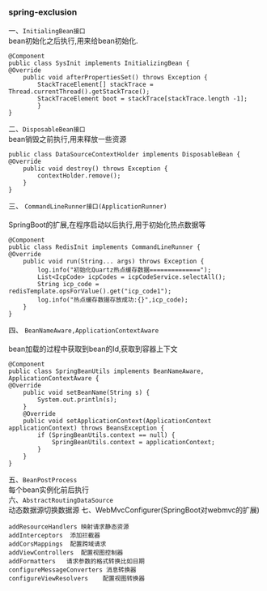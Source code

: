 ### spring-exclusion
一、`InitialingBean接口` <br>
    bean初始化之后执行,用来给bean初始化.
    
    @Component
    public class SysInit implements InitializingBean {
    @Override
        public void afterPropertiesSet() throws Exception {
            StackTraceElement[] stackTrace = Thread.currentThread().getStackTrace();
            StackTraceElement boot = stackTrace[stackTrace.length -1];
            }
    }        
二、`DisposableBean接口` <br>
    bean销毁之前执行,用来释放一些资源
    
    public class DataSourceContextHolder implements DisposableBean {
    @Override
        public void destroy() throws Exception {
            contextHolder.remove();
        }
    }    
三、 `CommandLineRunner接口(ApplicationRunner)` <br>   
    SpringBoot的扩展,在程序启动以后执行,用于初始化热点数据等
    
    @Component
    public class RedisInit implements CommandLineRunner {
    @Override
        public void run(String... args) throws Exception {
            log.info("初始化Quartz热点缓存数据==============");
            List<IcpCode> icpCodes = icpCodeService.selectAll();
            String icp_code = redisTemplate.opsForValue().get("icp_code1");
            log.info("热点缓存数据存放成功:{}",icp_code);
        }
    }
四、 `BeanNameAware,ApplicationContextAware` <br>   
    bean加载的过程中获取到bean的Id,获取到容器上下文
    
    @Component
    public class SpringBeanUtils implements BeanNameAware, ApplicationContextAware {
    @Override
        public void setBeanName(String s) {
            System.out.println(s);
        }
        @Override
        public void setApplicationContext(ApplicationContext applicationContext) throws BeansException {
            if (SpringBeanUtils.context == null) {
                SpringBeanUtils.context = applicationContext;
            }
        }
    }
五、`BeanPostProcess` <br>
    每个bean实例化前后执行<br>
六、`AbstractRoutingDataSource`<br>
    动态数据源切换数据源
七、WebMvcConfigurer(SpringBoot对webmvc的扩展)<br>

    addResourceHandlers 映射请求静态资源
    addInterceptors  添加拦截器
    addCorsMappings  配置跨域请求
    addViewControllers  配置视图控制器
    addFormatters   请求参数的格式转换比如日期
    configureMessageConverters 消息转换器
    configureViewResolvers    配置视图转换器
    
    